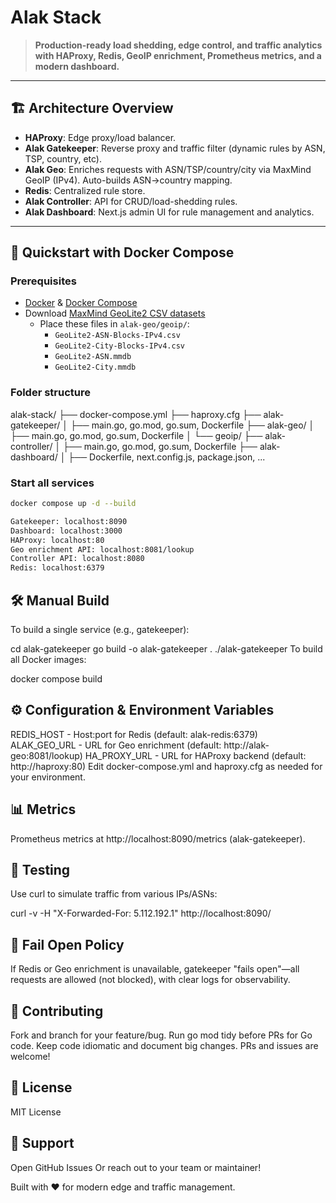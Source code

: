 # Alak Stack

> **Production-ready load shedding, edge control, and traffic analytics with HAProxy, Redis, GeoIP enrichment, Prometheus metrics, and a modern dashboard.**

---

## 🏗️ Architecture Overview

- **HAProxy**: Edge proxy/load balancer.
- **Alak Gatekeeper**: Reverse proxy and traffic filter (dynamic rules by ASN, TSP, country, etc).
- **Alak Geo**: Enriches requests with ASN/TSP/country/city via MaxMind GeoIP (IPv4). Auto-builds ASN→country mapping.
- **Redis**: Centralized rule store.
- **Alak Controller**: API for CRUD/load-shedding rules.
- **Alak Dashboard**: Next.js admin UI for rule management and analytics.

---

## 🚀 Quickstart with Docker Compose

### Prerequisites
- [Docker](https://www.docker.com/) & [Docker Compose](https://docs.docker.com/compose/)
- Download [MaxMind GeoLite2 CSV datasets](https://dev.maxmind.com/geoip/geolite2-free-geolocation-data)
    - Place these files in `alak-geo/geoip/`:
        - `GeoLite2-ASN-Blocks-IPv4.csv`
        - `GeoLite2-City-Blocks-IPv4.csv`
        - `GeoLite2-ASN.mmdb`
        - `GeoLite2-City.mmdb`

### Folder structure
alak-stack/
├── docker-compose.yml
├── haproxy.cfg
├── alak-gatekeeper/
│ ├── main.go, go.mod, go.sum, Dockerfile
├── alak-geo/
│ ├── main.go, go.mod, go.sum, Dockerfile
│ └── geoip/
├── alak-controller/
│ ├── main.go, go.mod, go.sum, Dockerfile
├── alak-dashboard/
│ ├── Dockerfile, next.config.js, package.json, ...



### Start all services
```bash
docker compose up -d --build

Gatekeeper: localhost:8090
Dashboard: localhost:3000
HAProxy: localhost:80
Geo enrichment API: localhost:8081/lookup
Controller API: localhost:8080
Redis: localhost:6379
```

## 🛠️ Manual Build

To build a single service (e.g., gatekeeper):

cd alak-gatekeeper
go build -o alak-gatekeeper .
./alak-gatekeeper
To build all Docker images:

docker compose build


## ⚙️ Configuration & Environment Variables

REDIS_HOST - Host:port for Redis (default: alak-redis:6379)
ALAK_GEO_URL - URL for Geo enrichment (default: http://alak-geo:8081/lookup)
HA_PROXY_URL - URL for HAProxy backend (default: http://haproxy:80)
Edit docker-compose.yml and haproxy.cfg as needed for your environment.


## 📊 Metrics

Prometheus metrics at http://localhost:8090/metrics (alak-gatekeeper).

## 🧪 Testing

Use curl to simulate traffic from various IPs/ASNs:

curl -v -H "X-Forwarded-For: 5.112.192.1" http://localhost:8090/


## 🔐 Fail Open Policy

If Redis or Geo enrichment is unavailable, gatekeeper "fails open"—all requests are allowed (not blocked), with clear logs for observability.

## 🤝 Contributing

Fork and branch for your feature/bug.
Run go mod tidy before PRs for Go code.
Keep code idiomatic and document big changes.
PRs and issues are welcome!

## 📄 License

MIT License

## 💬 Support

Open GitHub Issues
Or reach out to your team or maintainer!


Built with ❤️ for modern edge and traffic management.

